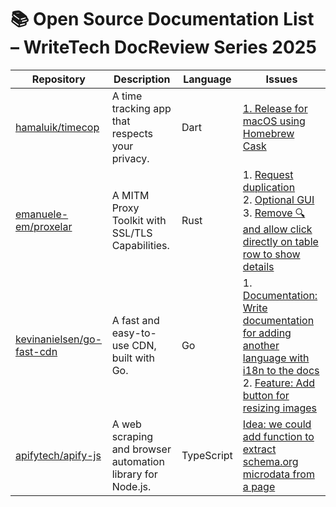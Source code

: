# 📚 Open Source Documentation List – WriteTech DocReview Series 2025

| **Repository**                               | **Description**                        | **Language**                       | **Issues**                      |
|----------------------------------------------|----------------------------------------|------------------------------------|---------------------------------|
| [hamaluik/timecop](https://github.com/hamaluik/timecop) | A time tracking app that respects your privacy. | Dart | [1. Release for macOS using Homebrew Cask](https://github.com/hamaluik/timecop/issues/82) |
| [emanuele-em/proxelar](https://github.com/emanuele-em/proxelar) | A MITM Proxy Toolkit with SSL/TLS Capabilities. | Rust | 1. [Request duplication](https://github.com/emanuele-em/proxelar/issues/7) <br> 2. [Optional GUI](https://github.com/emanuele-em/proxelar/issues/69) <br> 3. [Remove 🔍 and allow click directly on table row to show details](https://github.com/emanuele-em/proxelar/issues/24) |
| [kevinanielsen/go-fast-cdn](https://github.com/kevinanielsen/go-fast-cdn) | A fast and easy-to-use CDN, built with Go. | Go | 1. [Documentation: Write documentation for adding another language with i18n to the docs](https://github.com/kevinanielsen/go-fast-cdn/issues/78) <br> 2. [Feature: Add button for resizing images](https://github.com/kevinanielsen/go-fast-cdn/issues/90) |
| [apifytech/apify-js](https://github.com/apify/crawlee) | A web scraping and browser automation library for Node.js. | TypeScript | [Idea: we could add function to extract schema.org microdata from a page](https://github.com/apify/crawlee/issues/276) |
